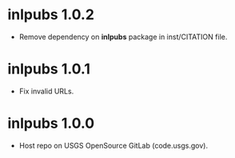 # inlpubs 1.0.2

- Remove dependency on **inlpubs** package in inst/CITATION file.

# inlpubs 1.0.1

- Fix invalid URLs.

# inlpubs 1.0.0

- Host repo on USGS OpenSource GitLab (code.usgs.gov).
